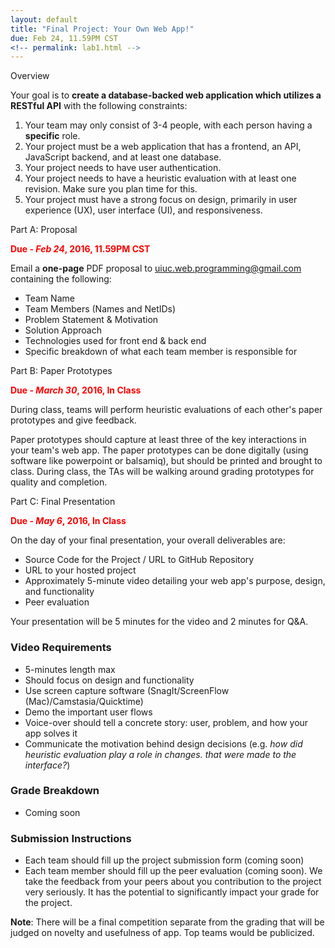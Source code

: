 ```yaml
---
layout: default
title: "Final Project: Your Own Web App!"
due: Feb 24, 11.59PM CST
<!-- permalink: lab1.html -->
---
```



<span class="section-heading">Overview</span>

Your goal is to **create a database-backed web application which utilizes a RESTful API** with the following constraints:

1. Your team may only consist of 3-4 people, with each person having a **specific** role.
2. Your project must be a web application that has a frontend, an API, JavaScript backend, and at least one database.
3. Your project needs to have user authentication.
4. Your project needs to have a heuristic evaluation with at least one revision. Make sure you plan time for this.
5. Your project must have a strong focus on design, primarily in user experience (UX), user interface (UI), and responsiveness.

<span class="section-heading">Part A: Proposal</span>

<span style="color: red">**Due - *Feb 24*, 2016, 11.59PM CST**</span>

Email a **one-page** PDF proposal to [uiuc.web.programming@gmail.com](mailto:uiuc.web.programming@gmail.com) containing the following:

+ Team Name
+ Team Members (Names and NetIDs)
+ Problem Statement & Motivation
+ Solution Approach
+ Technologies used for front end & back end
+ Specific breakdown of what each team member is responsible for

<span class="section-heading">Part B: Paper Prototypes</span>

<span style="color: red">**Due - *March 30*, 2016, In Class**</span>

During class, teams will perform heuristic evaluations of each other's paper prototypes and give feedback.

Paper prototypes should capture at least three of the key interactions in your team's web app. The paper prototypes can be done digitally (using software like powerpoint or balsamiq), but should be printed and brought to class. During class, the TAs will be walking around grading prototypes for quality and completion.

<span class="section-heading">Part C: Final Presentation</span>

<span style="color: red">**Due - *May 6*, 2016, In Class**</span>

On the day of your final presentation, your overall deliverables are:

+ Source Code for the Project / URL to GitHub Repository
+ URL to your hosted project
+ Approximately 5-minute video detailing your web app's purpose, design, and functionality
+ Peer evaluation

Your presentation will be 5 minutes for the video and 2 minutes for Q&amp;A.

<h3>Video Requirements</h3>

+ 5-minutes length max
+ Should focus on design and functionality
+ Use screen capture software (SnagIt/ScreenFlow (Mac)/Camstasia/Quicktime)
+ Demo the important user flows
+ Voice-over should tell a concrete story: user, problem, and how your app solves it
+ Communicate the motivation behind design decisions (e.g. _how did heuristic evaluation play a role in changes. that were made to the interface?_)

<h3>Grade Breakdown</h3>

+ Coming soon

<h3>Submission Instructions</h3>

+ Each team should fill up the project submission form (coming soon)
+ Each team member should fill up the  peer evaluation (coming soon). We take the feedback from your peers about you contribution to the project very seriously. It has the potential to significantly impact your grade for the project.

**Note**: There will be a final competition separate from the grading that will be judged on novelty and usefulness of app. Top teams would be publicized.
